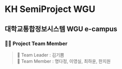 # **KH SemiProject WGU** 
## 대학교통합정보시스템 WGU e-campus

### :raising_hand_woman: Project Team Member

> :sunflower: Team Leader : 김기쁨 <br>
> :blossom: Team Member : 명다정, 이영실, 최하윤, 한지원


